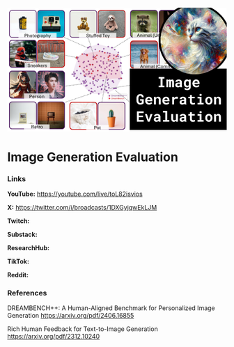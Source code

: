 ![thumbnail](thumbnail.png)

# Image Generation Evaluation

### Links

**YouTube:** https://youtube.com/live/toL82isvios

**X:** https://twitter.com/i/broadcasts/1DXGyjqwEkLJM

**Twitch:**

**Substack:**

**ResearchHub:**

**TikTok:**

**Reddit:**

### References

DREAMBENCH++: A Human-Aligned Benchmark for Personalized Image Generation
https://arxiv.org/pdf/2406.16855

Rich Human Feedback for Text-to-Image Generation
https://arxiv.org/pdf/2312.10240